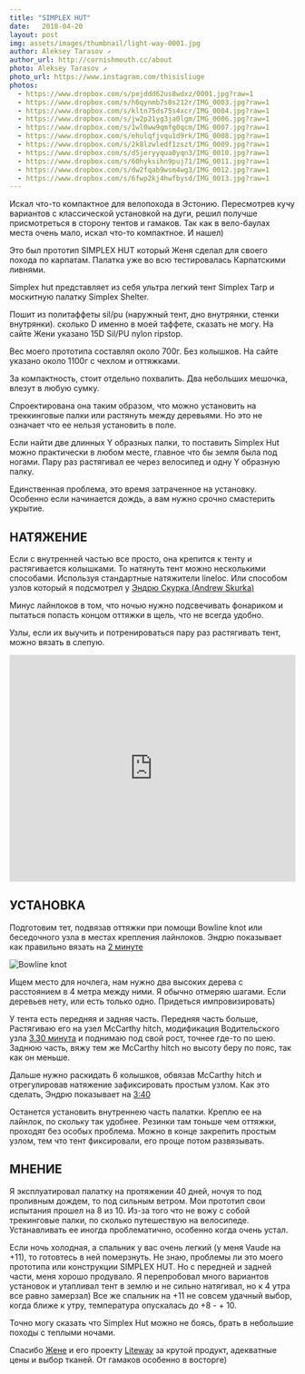 ```yaml
---
title: "SIMPLEX HUT"
date:   2018-04-20
layout: post
img: assets/images/thumbnail/light-way-0001.jpg
author: Aleksey Tarasov ↗
author_url: http://cornishmouth.cc/about
photo: Aleksey Tarasov ↗ 
photo_url: https://www.instagram.com/thisisliuge 
photos:
  - https://www.dropbox.com/s/pejddd62us8wdxz/0001.jpg?raw=1
  - https://www.dropbox.com/s/h6qynmb7s0s212r/IMG_0003.jpg?raw=1
  - https://www.dropbox.com/s/kltn75ds75s4xcr/IMG_0004.jpg?raw=1
  - https://www.dropbox.com/s/jw2p21yg3ja0lgm/IMG_0006.jpg?raw=1
  - https://www.dropbox.com/s/1wl0ww9qmfg0qcm/IMG_0007.jpg?raw=1
  - https://www.dropbox.com/s/ehulqfjvqu1d9rk/IMG_0008.jpg?raw=1
  - https://www.dropbox.com/s/2k8lzwledf1zszt/IMG_0009.jpg?raw=1
  - https://www.dropbox.com/s/d5jeryyqua0yqn3/IMG_0010.jpg?raw=1
  - https://www.dropbox.com/s/60hyksihn9puj71/IMG_0011.jpg?raw=1
  - https://www.dropbox.com/s/dw2fqab9wsm4wg3/IMG_0012.jpg?raw=1
  - https://www.dropbox.com/s/6fwp2kj4hwfbysd/IMG_0013.jpg?raw=1
---
```


Искал что-то компактное для велопохода в Эстонию. Пересмотрев кучу вариантов с классической установкой на дуги, решил получше присмотреться в сторону тентов и гамаков. Так как в вело-баулах места очень мало, искал что-то компактное. И нашел) 

Это был прототип SIMPLEX HUT который Женя сделал для своего похода по карпатам. Палатка уже во всю тестировалась Карпатскими ливнями.  

Simplex hut представляет из себя ультра легкий тент Simplex Tarp и москитную палатку Simplex Shelter.

Пошит из политаффеты sil/pu (наружный тент, дно внутрянки, стенки внутрянки). сколько D именно в моей таффете, сказать не могу. На сайте Жени указано 15D Sil/PU nylon ripstop. 

Вес моего прототипа составлял около 700г. Без колышков. На сайте указано около 1100г с чехлом и оттяжками. 

За компактность, стоит отдельно похвалить. Два небольших мешочка, влезут в любую сумку. 

Спроектирована она таким образом, что можно установить на треккинговые палки или растянуть между деревьями. Но это не означает что ее нельзя установить в поле.

Если найти две длинных Y образных палки, то поставить Simplex Hut можно практически в любом месте, главное что бы земля была под ногами. Пару раз растягивал ее через велосипед и одну Y образную палку.

Единственная проблема, это время затраченное на установку. Особенно если начинается дождь, а вам нужно срочно смастерить укрытие. 


## НАТЯЖЕНИЕ ##

Если с внутренней частью все просто, она крепится к тенту и растягивается колышками. То натянуть тент можно несколькими способами. Используя стандартные натяжители lineloc. Или способом узлов который я подсмотрел у [Эндрю Скурка (Andrew Skurka)](https://andrewskurka.com/2016/guyline-tension-system-backpacking-tents-tarps-hammocks/)

Минус лайнлоков в том, что ночью нужно подсвечивать фонариком и пытаться попасть концом оттяжки в щель, что не всегда удобно. 

Узлы, если их выучить и потренироваться пару раз растягивать тент, можно вязать в слепую.

<iframe width="100%" height="400" src="https://www.youtube.com/embed/slOhlEmBwwY?rel=0&amp;showinfo=0" frameborder="0" allow="autoplay; encrypted-media" allowfullscreen></iframe>


## УСТАНОВКА ##

Подготовим тет, подвязав оттяжки при помощи Bowline knot или беседочного узла в местах крепления лайнлоков. Эндрю показывает как правильно вязать на [2 минуте](https://youtu.be/slOhlEmBwwY?t=122)

![Bowline knot](https://www.dropbox.com/s/bvrnbugm8kpxsrp/IMG_8260.jpg?raw=1)

Ищем место для ночлега, нам нужно два высоких дерева с расстоянием в 4 метра между ними. Я обычно отмеряю шагами. Если деревьев нету, или есть только одно. Придеться импровизировать) 

У тента есть передняя и задняя часть. Передняя часть больше,  Растягиваю его  на узел McCarthy hitch, модификация Водительского узла [3.30 минута](https://youtu.be/slOhlEmBwwY?t=210) и поднимаю под свой рост, точнее где-то по шею. Заднюю часть, вяжу тем же McCarthy hitch но высоту беру по пояс, так как он меньше. 

Дальше нужно раскидать 6 колышков, обвязав McCarthy hitch и отрегулировав натяжение зафиксировать простым узлом. Как это сделать, Эндрю показывает на [3:40](https://youtu.be/slOhlEmBwwY?t=220)

Останется установить внутреннею часть палатки. Креплю ее на лайнлок, по скольку так удобнее. Резинки там тоньше чем оттяжки, проходят без особых проблема. Можно в конце закрепить простым узлом, тем что тент фиксировали, его проще потом развязывать.


## МНЕНИЕ ##

Я эксплуатировал палатку на протяжении 40 дней, ночуя то под проливным дождем, то под сильным ветром. Мои прототип свои испытания прошел на 8 из 10. Из-за того что не вожу с собой трекинговые палки, по сколько путешествую на велосипеде. Устанавливать ее иногда проблематично, особенно когда очень устал. 

Если ночь холодная, а спальник у вас очень легкий (у меня Vaude на +11), то готовтесь в ней померзнуть. Не знаю, проблемы ли это моего прототипа или конструкции SIMPLEX HUT. Но с передней и задней части, меня хорошо продувало. Я перепробовал много вариантов установок и утапливал тент в землю и не сильно натягивал, но к 4 утра все равно замерзал) Все же спальник на +11 не совсем удачный выбор, когда ближе к утру, температура опускалась до +8 - + 10. 

Точно могу сказать что Simplex Hut можно не боясь, брать в небольшие походы с теплыми ночами. 

Спасибо [Жене](https://www.facebook.com/Evgen.Mezentsev) и его проекту [Liteway](https://liteway.equipment) за крутой продукт, адекватные цены и выбор тканей. От гамаков особенно в восторге)

